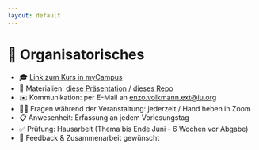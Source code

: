 ```yaml
---
layout: default
---
```


# 📅 Organisatorisches

- 🎓 [Link zum Kurs in myCampus](https://mycampus.iubh.de/course/view.php?id=6321)
- 📖 Materialien: [diese Präsentation](https://slides.volkmann.dev/iu/dspwa1022) / [dieses Repo](https://github.com/volkmann-design-code/IU-DSPWA1022-Programmierung-von-Web-Anwendungen)
- ✉️ Kommunikation: per E-Mail an enzo.volkmann.ext@iu.org
- 🙋‍♀️ Fragen während der Veranstaltung: jederzeit / Hand heben in Zoom
- 📋 Anwesenheit: Erfassung an jedem Vorlesungstag
- ✅ Prüfung: Hausarbeit (Thema bis Ende Juni - 6 Wochen vor Abgabe)
- <span v-mark="{at: 0, color: 'red', animationDuration: 200}">🤝 Feedback & Zusammenarbeit gewünscht</span>

<PageNumber/>

<!--
- Das Thema für die Hausarbeit muss 6 Wochen vor Abgabetermin feststehen (Abgabe ist der 12.08.)
- Leitfaden Hausarbeit: [Link](https://mycampus.iubh.de/pluginfile.php/352067/mod_label/intro/DS_Pr%C3%BCfungsleitfaden_Hausarbeit_Lehrende.pdf)
- Feedback und Zusammenarbeit:
  - Wenn etwas nicht euren Vorstellungen entspricht, bitte melden
  - Wie kennt ihr es aus anderen Kursen bzw. was ist hier an der IU üblich?
-->
